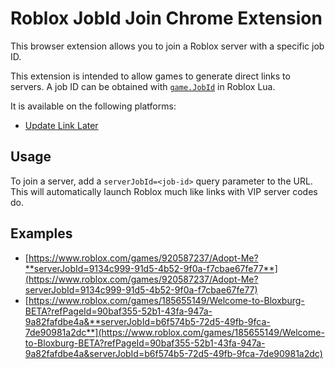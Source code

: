 # Roblox JobId Join Chrome Extension

This browser extension allows you to join a Roblox server with a specific job ID.

This extension is intended to allow games to generate direct links to servers. A job ID can be obtained with [`game.JobId`](https://developer.roblox.com/en-us/api-reference/property/DataModel/JobId) in Roblox Lua.

It is available on the following platforms:
- [Update Link Later](https://chrome.google.com/webstore/detail/roblox-jobid-join/pdeebkpgdaflejgihpbniammmelkdnac)

## Usage

To join a server, add a `serverJobId=<job-id>` query parameter to the URL. This will automatically launch Roblox much like links with VIP server codes do.

## Examples
- [https://www.roblox.com/games/920587237/Adopt-Me?**serverJobId=9134c999-91d5-4b52-9f0a-f7cbae67fe77**](https://www.roblox.com/games/920587237/Adopt-Me?serverJobId=9134c999-91d5-4b52-9f0a-f7cbae67fe77)
- [https://www.roblox.com/games/185655149/Welcome-to-Bloxburg-BETA?refPageId=90baf355-52b1-43fa-947a-9a82fafdbe4a&**serverJobId=b6f574b5-72d5-49fb-9fca-7de90981a2dc**](https://www.roblox.com/games/185655149/Welcome-to-Bloxburg-BETA?refPageId=90baf355-52b1-43fa-947a-9a82fafdbe4a&serverJobId=b6f574b5-72d5-49fb-9fca-7de90981a2dc)
